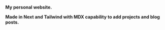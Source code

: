 **My personal website.**

**Made in Next and Tailwind with MDX capability to add projects and blog posts.**
